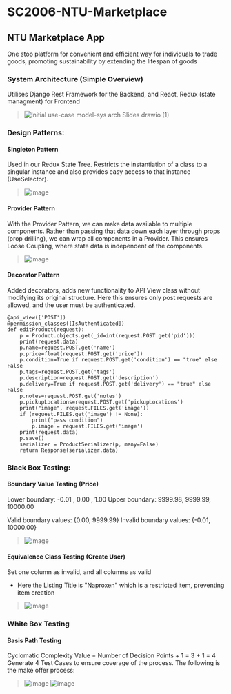 # SC2006-NTU-Marketplace
## NTU Marketplace App
One stop platform for convenient and efficient way for individuals to trade goods, promoting sustainability by extending the lifespan of goods


### System Architecture (Simple Overview)
Utilises Django Rest Framework for the Backend, and React, Redux (state managment) for Frontend
> ![Initial use-case model-sys arch Slides drawio (1)](https://user-images.githubusercontent.com/64686163/230790692-9ad2954e-116d-4d96-97aa-6ddfa2962521.png)

### Design Patterns:
#### Singleton Pattern
Used in our Redux State Tree.
Restricts the instantiation of a class to a singular instance and also provides easy access to that instance (UseSelector).
> ![image](https://user-images.githubusercontent.com/64686163/230884622-8308f357-f065-4bf1-af85-95685a420300.png)

#### Provider Pattern
With the Provider Pattern, we can make data available to multiple components. Rather than passing that data down each layer through props (prop drilling), we can wrap all components in a Provider. This ensures Loose Coupling, where state data is independent of the components.
> ![image](https://user-images.githubusercontent.com/64686163/230885355-6a7ce5e4-c1cf-4056-974f-a47b22d3c03b.png)

#### Decorator Pattern
Added decorators, adds new functionality to API View class without modifying its original structure. Here this ensures only post requests are allowed, and the user must be authenticated.
```
@api_view(['POST'])
@permission_classes([IsAuthenticated])
def editProduct(request):
    p = Product.objects.get(_id=int(request.POST.get('pid')))
    print(request.data)
    p.name=request.POST.get('name')
    p.price=float(request.POST.get('price'))
    p.condition=True if request.POST.get('condition') == "true" else False
    p.tags=request.POST.get('tags')
    p.description=request.POST.get('description')
    p.delivery=True if request.POST.get('delivery') == "true" else False
    p.notes=request.POST.get('notes')
    p.pickupLocations=request.POST.get('pickupLocations')
    print("image", request.FILES.get('image'))
    if (request.FILES.get('image') != None): 
        print("pass condition")
        p.image = request.FILES.get('image')
    print(request.data)
    p.save()
    serializer = ProductSerializer(p, many=False)
    return Response(serializer.data)
```


### Black Box Testing:
#### Boundary Value Testing (Price)
Lower boundary:    -0.01  ,  0.00  ,  1.00
Upper boundary:   9999.98, 9999.99, 10000.00

Valid boundary values: {0.00, 9999.99}
Invalid boundary values: {-0.01, 10000.00}
> ![image](https://user-images.githubusercontent.com/64686163/230882010-5ae9c59c-22ed-440d-ae06-b179e53d4bb4.png)

#### Equivalence Class Testing (Create User)
Set one column as invalid, and all columns as valid
- Here the Listing Title is "Naproxen" which is a restricted item, preventing item creation
> ![image](https://user-images.githubusercontent.com/64686163/230882153-4b76f37e-4684-4d02-9404-6de2c5ab357f.png)

### White Box Testing
####  Basis Path Testing
Cyclomatic Complexity Value = Number of Decision Points + 1 = 3 + 1 = 4
Generate 4 Test Cases to ensure coverage of the process. The following is the make offer process:
> ![image](https://user-images.githubusercontent.com/64686163/230882301-27112973-5c41-43e4-98b8-5de9b4cc0f92.png)
> ![image](https://user-images.githubusercontent.com/64686163/230882339-e8b3ca4d-330b-4caa-9960-fd9f7dde69c4.png)

